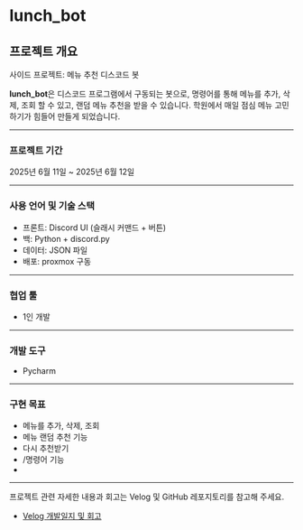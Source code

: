 # lunch_bot

## 프로젝트 개요

사이드 프로젝트: 메뉴 추천 디스코드 봇

**lunch_bot**은 디스코드 프로그램에서 구동되는 봇으로,
명령어를 통해 메뉴를 추가, 삭제, 조회 할 수 있고, 랜덤 메뉴 추천을 받을 수 있습니다.
학원에서 매일 점심 메뉴 고민하기가 힘들어 만들게 되었습니다.

---

### 프로젝트 기간

2025년 6월 11일 ~ 2025년 6월 12일

---

### 사용 언어 및 기술 스택
- 프론트: Discord UI (슬래시 커맨드 + 버튼)
- 백: Python + discord.py
- 데이터: JSON 파일
- 배포: proxmox 구동

---

### 협업 툴

- 1인 개발

---

### 개발 도구

 - Pycharm

---

### 구현 목표

- 메뉴를 추가, 삭제, 조회
- 메뉴 랜덤 추천 기능
- 다시 추천받기
- /명령어 기능
- 
---

프로젝트 관련 자세한 내용과 회고는 Velog 및 GitHub 레포지토리를 참고해 주세요.
- [Velog 개발일지 및 회고](https://velog.io/@seoha1ae/series/lunchbot)


